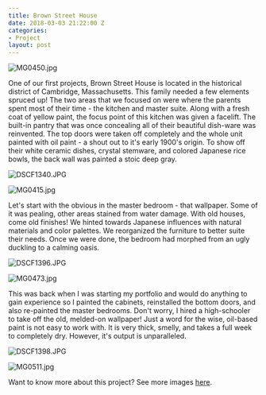 ```yaml
---
title: Brown Street House
date: 2018-03-03 21:22:00 Z
categories:
- Project
layout: post
---
```


![MG0450.jpg](/uploads/MG0450.jpg)

One of our first projects, Brown Street House is located in the historical district of Cambridge, Massachusetts. This family needed a few elements spruced up! The two areas that we focused on were where the parents spent most of their time - the kitchen and master suite. Along with a fresh coat of yellow paint, the focus point of this kitchen was given a facelift. The built-in pantry that was once concealing all of their beautiful dish-ware was reinvented. The top doors were taken off completely and the whole unit painted with oil paint - a shout out to it's early 1900's origin. To show off their white ceramic dishes, crystal stemware, and colored Japanese rice bowls, the back wall was painted a stoic deep gray.

![DSCF1340.JPG](/uploads/DSCF1340.JPG)

![MG0415.jpg](/uploads/MG0415.jpg)

Let's start with the obvious in the master bedroom - that wallpaper. Some of it was pealing, other areas stained from water damage. With old houses, come old finishes! We hinted towards Japanese influences with natural materials and color palettes. We reorganized the furniture to better suite their needs. Once we were done, the bedroom had morphed from an ugly duckling to a calming oasis.

![DSCF1396.JPG](/uploads/DSCF1396.JPG)

![MG0473.jpg](/uploads/MG0473.jpg)

This was back when I was starting my portfolio and would do anything to gain experience so I painted the cabinets, reinstalled the bottom doors, and also re-painted the master bedrooms. Don't worry, I hired a high-schooler to take off the old, melded-on wallpaper! Just a word for the wise, oil-based paint is not easy to work with. It is very thick, smelly, and takes a full week to completely dry. However, it's output is unparalleled.

![DSCF1398.JPG](/uploads/DSCF1398.JPG)

![MG0511.jpg](/uploads/MG0511.jpg)

Want to know more about this project? See more images [here](http://basic-space.com/posts/brown-street.html).